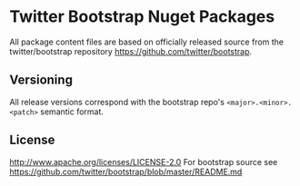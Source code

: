 Twitter Bootstrap Nuget Packages
=================
All package content files are based on officially released source from the twitter/bootstrap repository https://github.com/twitter/bootstrap.  

Versioning
----------
All release versions correspond with the bootstrap repo's `<major>.<minor>.<patch>` semantic format.

License
---------------------
http://www.apache.org/licenses/LICENSE-2.0
For bootstrap source see https://github.com/twitter/bootstrap/blob/master/README.md